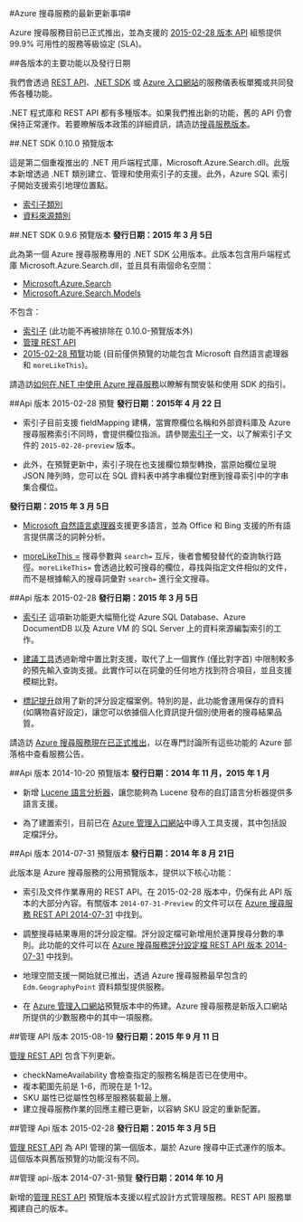 <properties 
	pageTitle="Azure 搜尋服務的最新更新事項 | Microsoft Azure" 
	description="描述服務之最新更新內容的 Azure 搜尋服務版本資訊" 
	services="search" 
	documentationCenter="" 
	authors="HeidiSteen" 
	manager="mblythe" 
	editor=""/>

<tags 
	ms.service="search" 
	ms.devlang="rest-api" 
	ms.workload="search" 
	ms.topic="article" 
	ms.tgt_pltfrm="na" 
	ms.date="07/08/2015" 
	ms.author="heidist"/>

#Azure 搜尋服務的最新更新事項#

Azure 搜尋服務目前已正式推出，並為支援的 [2015-02-28 版本 API](https://msdn.microsoft.com/library/azure/dn798935.aspx) 組態提供 99.9% 可用性的服務等級協定 (SLA)。

##各版本的主要功能以及發行日期

我們會透過 [REST API](https://msdn.microsoft.com/library/azure/dn798935.aspx)、[.NET SDK](http://go.microsoft.com/fwlink/?LinkId=528216) 或 [Azure 入口網站](https://portal.azure.com)的服務儀表板單獨或共同發佈各種功能。

.NET 程式庫和 REST API 都有多種版本。如果我們推出新的功能，舊的 API 仍會保持正常運作。若要瞭解版本政策的詳細資訊，請造訪[搜尋服務版本](https://msdn.microsoft.com/library/azure/dn864560.aspx)。


##.NET SDK 0.10.0 預覽版本

這是第二個重複推出的 .NET 用戶端程式庫，Microsoft.Azure.Search.dll。此版本新增透過 .NET 類別建立、管理和使用索引子的支援。此外，Azure SQL 索引子開始支援索引地理位置點。

- [索引子類別](https://msdn.microsoft.com/library/azure/microsoft.azure.search.models.indexer.aspx)
- [資料來源類別](https://msdn.microsoft.com/library/azure/microsoft.azure.search.models.datasource.aspx)

##.NET SDK 0.9.6 預覽版本
**發行日期：2015 年 3 月 5日**

此為第一個 Azure 搜尋服務專用的 .NET SDK 公用版本。此版本包含用戶端程式庫 Microsoft.Azure.Search.dll，並且具有兩個命名空間：

- [Microsoft.Azure.Search](https://msdn.microsoft.com/library/azure/microsoft.azure.search.aspx)
- [Microsoft.Azure.Search.Models](https://msdn.microsoft.com/library/azure/microsoft.azure.search.models.aspx)

不包含：

- [索引子](http://go.microsoft.com/fwlink/p/?LinkId=528173) (此功能不再被排除在 0.10.0-預覽版本外)
- [管理 REST API](https://msdn.microsoft.com/library/azure/dn832684.aspx)
- [2015-02-28 預覽](search-api-2015-02-28-Preview.md)功能 (目前僅供預覽的功能包含 Microsoft 自然語言處理器和 `moreLikeThis`)。

請造訪[如何在.NET 中使用 Azure 搜尋服務](http://go.microsoft.com/fwlink/p/?LinkId=528088)以瞭解有關安裝和使用 SDK 的指引。

##Api 版本 2015-02-28 預覽
**發行日期：2015年 4 月 22 日**

- 索引子目前支援 fieldMapping 建構，當實際欄位名稱和外部資料庫及 Azure 搜尋服務索引不同時，會提供欄位指派。請參閱[索引子](search-api-indexers-2015-02-28-Preview.md)一文，以了解索引子文件的 `2015-02-28-preview` 版本。

- 此外，在預覽更新中，索引子現在也支援欄位類型轉換，當原始欄位呈現 JSON 陣列時，您可以在 SQL 資料表中將字串欄位對應到搜尋索引中的字串集合欄位。

**發行日期：2015 年 3 月 5日**

- [Microsoft 自然語言處理器](search-api-2015-02-28-Preview.md)支援更多語言，並為 Office 和 Bing 支援的所有語言提供廣泛的詞幹分析。

- [moreLikeThis =](search-api-2015-02-28-Preview.md) 搜尋參數與 `search=` 互斥，後者會觸發替代的查詢執行路徑。`moreLikeThis=` 會透過比較可搜尋的欄位，尋找與指定文件相似的文件，而不是根據輸入的搜尋詞彙對 `search=` 進行全文搜尋。

##Api 版本 2015-02-28
**發行日期：2015 年 3 月 5日**

- [索引子](http://go.microsoft.com/fwlink/p/?LinkID=528210) 這項新功能更大幅簡化從 Azure SQL Database、Azure DocumentDB 以及 Azure VM 的 SQL Server 上的資料來源編製索引的工作。

- [建議工具](https://msdn.microsoft.com/library/azure/dn798936.aspx)透過新增中置比對支援，取代了上一個實作 (僅比對字首) 中限制較多的預先輸入查詢支援。此實作可以在詞彙的任何地方找到符合項目，並且支援模糊比對。

- [標記提升](http://go.microsoft.com/fwlink/p/?LinkId=528212)啟用了新的評分設定檔案例。特別的是，此功能會運用保存的資料 (如購物喜好設定)，讓您可以依據個人化資訊提升個別使用者的搜尋結果品質。

請造訪 [Azure 搜尋服務現在已正式推出](http://go.microsoft.com/fwlink/p/?LinkId=528211)，以在專門討論所有這些功能的 Azure 部落格中查看服務公告。

##Api 版本 2014-10-20 預覽版本
**發行日期：2014 年 11 月，2015 年 1 月**

- 新增 [Lucene 語言分析器](search-api-2014-10-20-preview.md)，讓您能夠為 Lucene 發布的自訂語言分析器提供多語言支援。 

- 為了建置索引，目前已在 [Azure 管理入口網站](https://portal.azure.com)中導入工具支援，其中包括設定檔評分。

##Api 版本 2014-07-31 預覽版本
**發行日期：2014 年 8 月 21日**

此版本是 Azure 搜尋服務的公用預覽版本，提供以下核心功能：

- 索引及文件作業專用的 REST API。在 2015-02-28 版本中，仍保有此 API 版本的大部分內容。有關版本 `2014-07-31-Preview` 的文件可以在 [Azure 搜尋服務 REST API 2014-07-31](search-api-2014-07-31-preview.md) 中找到。

- 調整搜尋結果專用的評分設定檔。評分設定檔可新增用於運算搜尋分數的準則。此功能的文件可以在 [Azure 搜尋服務評分設定檔 REST API 版本 2014-07-31](search-api-scoring-profiles-2014-07-31-preview.md) 中找到。

- 地理空間支援一開始就已推出，透過 Azure 搜尋服務最早包含的 `Edm.GeographyPoint` 資料類型提供服務。

- 在 [Azure 管理入口網站](https://portal.azure.com)預覽版本中的佈建。Azure 搜尋服務是新版入口網站所提供的少數服務中的其中一項服務。

##管理 API 版本 2015-08-19
**發行日期：2015 年 9 月 11 日**

[管理 REST API](https://msdn.microsoft.com/library/azure/dn832684.aspx) 包含下列更新。

- checkNameAvailability 會檢查指定的服務名稱是否已在使用中。
- 複本範圍先前是 1-6，而現在是 1-12。
- SKU 屬性已從屬性包移至服務裝載最上層。
- 建立搜尋服務作業的回應主體已更新，以容納 SKU 設定的重新配置。

##管理 Api 版本 2015-02-28
**發行日期：2015 年 3 月 5日**

[管理 REST API](search-management-api-2014-02-28.md) 為 API 管理的第一個版本，屬於 Azure 搜尋中正式運作的版本。這個版本與舊版預覽的功能沒有不同。

##管理 api-版本 2014-07-31-預覽
**發行日期：2014 年 10 月**

新增的[管理 REST API](search-management-api-2014-07-31-preview.md) 預覽版本支援以程式設計方式管理服務。REST API 服務單獨建自己的版本。


 

<!---HONumber=Sept15_HO3-->